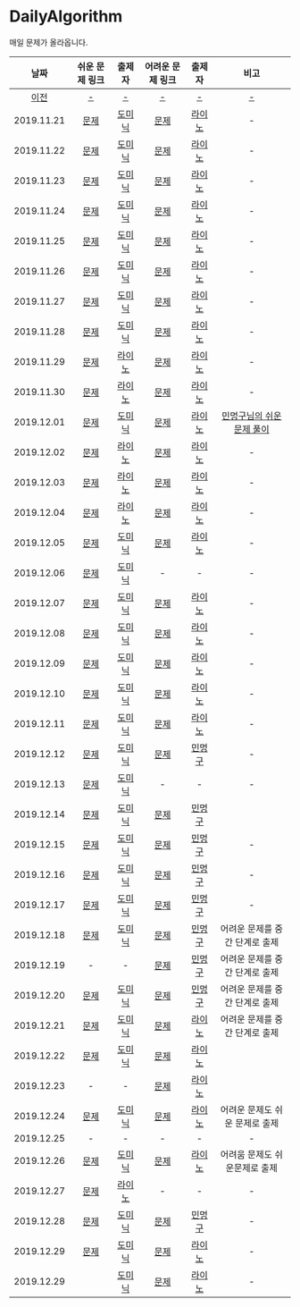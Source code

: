 # DailyAlgorithm
매일 문제가 올라옵니다.

| 날짜 | 쉬운 문제 링크 | 출제자 | 어려운 문제 링크 | 출제자 | 비고 |
| :-: | :-: | :-: | :-: | :-: | :-: |
| [이전](old.md) |[-](old.md)|[-](old.md)|[-](old.md)|[-](old.md)|[-](old.md)|
|2019.11.21|[문제](https://programmers.co.kr/learn/courses/30/lessons/12904)| [도미닉] |[문제](https://programmers.co.kr/learn/courses/30/lessons/42840?language=swift)| [라이노] | - |
|2019.11.22|[문제](https://programmers.co.kr/learn/courses/30/lessons/12933)| [도미닉] |[문제](https://programmers.co.kr/learn/courses/30/lessons/42588)| [라이노] | - |
|2019.11.23|[문제](https://programmers.co.kr/learn/courses/30/lessons/42746)| [도미닉] |[문제](https://programmers.co.kr/learn/courses/30/lessons/12940)| [라이노] | - |
|2019.11.24|[문제](https://programmers.co.kr/learn/courses/30/lessons/12943)| [도미닉] |[문제](https://programmers.co.kr/learn/courses/30/lessons/43238)| [라이노] | - |
|2019.11.25|[문제](https://programmers.co.kr/learn/courses/30/lessons/42583)| [도미닉] |[문제](https://programmers.co.kr/learn/courses/30/lessons/12914)| [라이노] | - |
|2019.11.26|[문제](https://programmers.co.kr/learn/courses/30/lessons/12948)| [도미닉] |[문제](https://programmers.co.kr/learn/courses/30/lessons/12946)| [라이노] | - |
|2019.11.27|[문제](https://programmers.co.kr/learn/courses/30/lessons/12969)| [도미닉] |[문제](https://programmers.co.kr/learn/courses/30/lessons/42839)| [라이노] | - |
|2019.11.28|[문제](https://www.acmicpc.net/problem/2839)| [도미닉] |[문제](https://programmers.co.kr/learn/courses/30/lessons/12929)| [라이노] | - |
|2019.11.29|[문제](https://programmers.co.kr/learn/courses/30/lessons/42586)| [라이노] |[문제](https://programmers.co.kr/learn/courses/30/lessons/49189)| [라이노] | - |
|2019.11.30|[문제](https://programmers.co.kr/learn/courses/30/lessons/62048)| [라이노] |[문제](https://programmers.co.kr/learn/courses/30/lessons/12952)| [라이노] | - |
|2019.12.01|[문제](https://programmers.co.kr/learn/courses/30/lessons/42585)| [도미닉] |[문제](https://programmers.co.kr/learn/courses/30/lessons/42861)| [라이노] | [민멍구님의 쉬운 문제 풀이](https://www.youtube.com/watch?v=eCAbqDYV1B8&t=679s) |
|2019.12.02|[문제](https://programmers.co.kr/learn/courses/30/lessons/12945)| [라이노] |[문제](https://programmers.co.kr/learn/courses/30/lessons/43236)| [라이노] | - |
|2019.12.03|[문제](https://programmers.co.kr/learn/courses/30/lessons/12982)| [라이노] |[문제](https://programmers.co.kr/learn/courses/30/lessons/12978)| [라이노] | - |
|2019.12.04|[문제](https://programmers.co.kr/learn/courses/30/lessons/42841)| [라이노] |[문제](https://programmers.co.kr/learn/courses/30/lessons/43163)| [라이노] | - |
|2019.12.05|[문제](https://app.codility.com/programmers/lessons/1-iterations/binary_gap/)| [도미닉] |[문제](https://programmers.co.kr/learn/courses/30/lessons/12971)| [라이노] | - |
|2019.12.06|[문제](https://app.codility.com/programmers/lessons/3-time_complexity/perm_missing_elem/)| [도미닉] | - | - | - |
|2019.12.07|[문제](https://app.codility.com/programmers/lessons/4-counting_elements/frog_river_one/)| [도미닉] |[문제](https://programmers.co.kr/learn/courses/30/lessons/42627)| [라이노] | - |
|2019.12.08|[문제](https://app.codility.com/programmers/lessons/4-counting_elements/max_counters/)| [도미닉] | [문제](https://programmers.co.kr/learn/courses/30/lessons/62050) | [라이노] | - |
|2019.12.09|[문제](https://app.codility.com/programmers/lessons/4-counting_elements/missing_integer/)| [도미닉] | [문제](https://programmers.co.kr/learn/courses/30/lessons/43164) | [라이노] | - |
|2019.12.10|[문제](https://app.codility.com/programmers/lessons/5-prefix_sums/passing_cars/)| [도미닉] |[문제](https://programmers.co.kr/learn/courses/30/lessons/42895)| [라이노] | - |
|2019.12.11|[문제](https://app.codility.com/programmers/lessons/2-arrays/odd_occurrences_in_array/)| [도미닉] |[문제](https://www.acmicpc.net/problem/15651) | [라이노] | - |
|2019.12.12|[문제](https://app.codility.com/programmers/lessons/2-arrays/cyclic_rotation/)| [도미닉] |   [문제](https://www.acmicpc.net/problem/9465)| [민멍구] | - |
|2019.12.13|[문제](https://app.codility.com/programmers/lessons/3-time_complexity/frog_jmp/)| [도미닉] | - | - | - |
|2019.12.14|[문제](https://app.codility.com/programmers/lessons/3-time_complexity/tape_equilibrium/) | [도미닉] |   [문제](https://www.acmicpc.net/problem/11726)| [민멍구] | |
|2019.12.15|[문제](https://app.codility.com/programmers/lessons/4-counting_elements/perm_check/)|[도미닉]|[문제](https://www.acmicpc.net/problem/2193)|[민멍구]|-|
|2019.12.16|[문제](https://programmers.co.kr/learn/courses/30/lessons/42587)|[도미닉]|[문제](https://www.acmicpc.net/problem/2529)|[민멍구]|-|
|2019.12.17|[문제](https://programmers.co.kr/learn/courses/30/lessons/12925)|[도미닉]|[문제](https://www.acmicpc.net/problem/1790)|[민멍구]|-|
|2019.12.18|[문제](https://programmers.co.kr/learn/courses/30/lessons/42860)|[도미닉]|[문제](https://programmers.co.kr/learn/courses/30/lessons/42747?language=swift)|[민멍구]| 어려운 문제를 중간 단계로 출제 |
|2019.12.19|-|-|[문제](https://www.acmicpc.net/problem/6588)|[민멍구]| 어려운 문제를 중간 단계로 출제 |
|2019.12.20|[문제](https://programmers.co.kr/learn/courses/30/lessons/42748)|[도미닉]|[문제](https://programmers.co.kr/learn/courses/30/lessons/12985?language=swift)|[민멍구]| 어려운 문제를 중간 단계로 출제 |
|2019.12.21|[문제](https://programmers.co.kr/learn/courses/30/lessons/42862)|[도미닉]|[문제](https://www.acmicpc.net/problem/1676)|[라이노]| 어려운 문제를 중간 단계로 출제 |
|2019.12.22|[문제](https://programmers.co.kr/learn/courses/30/lessons/12901)|[도미닉]|[문제](https://www.acmicpc.net/problem/2482)|[라이노]||
|2019.12.23|-|-|[문제](https://www.acmicpc.net/problem/1654)|[라이노]||
|2019.12.24|[문제](https://programmers.co.kr/learn/courses/30/lessons/12903)|[도미닉]|[문제](https://www.acmicpc.net/problem/1920)|[라이노]|어려운 문제도 쉬운 문제로 출제|
|2019.12.25|-|-|-|-|-|
|2019.12.26|[문제](https://programmers.co.kr/learn/courses/30/lessons/12910)|[도미닉]|[문제](https://www.acmicpc.net/problem/18229)|[라이노]|어려움 문제도 쉬운문제로 출제|
|2019.12.27|[문제](https://www.acmicpc.net/problem/1436)|[라이노]|-|-|-|
|2019.12.28|[문제](https://programmers.co.kr/learn/courses/30/lessons/12912)|[도미닉]|[문제](https://www.acmicpc.net/problem/7576)|[민멍구]|-|
|2019.12.29|[문제](https://programmers.co.kr/learn/courses/30/lessons/12915)|[도미닉]|[문제](https://www.acmicpc.net/problem/18221)|[라이노]|-|
|2019.12.29||[도미닉]|[문제](https://www.acmicpc.net/problem/18222)|[라이노]|-|


[라이노]: https://github.com/JCSooHwanCho
[도미닉]: https://github.com/AppleCEO
[민멍구]: https://github.com/applebuddy
